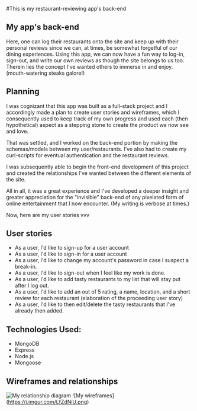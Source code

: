 #This is my restaurant-reviewing app's back-end
## My app's back-end

Here, one can log their restaurants onto the site and keep up with their personal reviews since we can,
at times, be somewhat forgetful of our dining experiences. Using this app, we can now have a fun way to
log-in, sign-out, and write our own reviews as though the site belongs to us too. Therein lies the concept I've wanted others to immerse in and enjoy. (mouth-watering steaks galore!)

## Planning

I was cognizant that this app was built as a full-stack project and I accordingly made a plan to create
user stories and wireframes, which I consequently used to keep track of my own progress and used each
(then hypothetical) aspect as a stepping stone to create the product we now see and love.

That was settled, and I worked on the back-end portion by making the schemas/models between my user/restaurants. I've also had to create my curl-scripts for eventual authentication and the restaurant reviews.

I was subsequently able to begin the front-end development of this project and created the relationships I've
wanted between the different elements of the site.

All in all, it was a great experience and I've developed a deeper insight and greater appreciation for the "invisible" back-end of any pixelated form of online entertainment that I now encounter. (My writing is verbose at times.)

Now, here are my user stories
vvv
## User stories

- As a user, I'd like to sign-up for a user account
- As a user, I'd like to sign-in for a user account
- As a user, I'd like to change my account's password in case I suspect a break-in.
- As a user, I'd like to sign-out when I feel like my work is done.
- As a user, I'd like to add tasty restaurants to my list that will stay put after I log out.
- As a user, I'd like to add an out of 5 rating, a name, location, and a short review for each restaurant (elaboration of the proceeding user story)
- As a user, I'd like to then edit/delete the tasty restaurants that I've already then added.

## Technologies Used:

- MongoDB
- Express
- Node.js
- Mongoose

## Wireframes and relationships

![My relationship diagram](https://i.imgur.com/1GSj82H.png)
![My wireframes] (https://i.imgur.com/LfZdNiU.png)
